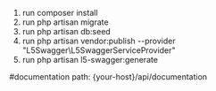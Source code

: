 1. run composer install
2. run php artisan migrate
3. run php artisan db:seed
4. run php artisan vendor:publish --provider "L5Swagger\L5SwaggerServiceProvider"
6. run php artisan l5-swagger:generate


#documentation
path: {your-host}/api/documentation